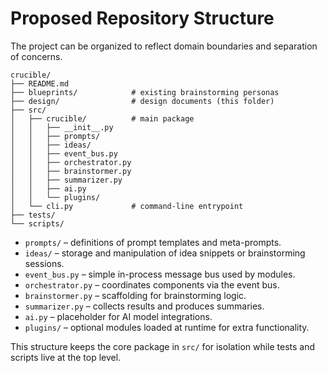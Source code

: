 # Proposed Repository Structure

The project can be organized to reflect domain boundaries and separation of concerns.

```
crucible/
├── README.md
├── blueprints/            # existing brainstorming personas
├── design/                # design documents (this folder)
├── src/
│   ├── crucible/          # main package
│   │   ├── __init__.py
│   │   ├── prompts/
│   │   ├── ideas/
│   │   ├── event_bus.py
│   │   ├── orchestrator.py
│   │   ├── brainstormer.py
│   │   ├── summarizer.py
│   │   ├── ai.py
│   │   └── plugins/
│   └── cli.py             # command-line entrypoint
├── tests/
└── scripts/
```

- `prompts/` – definitions of prompt templates and meta-prompts.
- `ideas/` – storage and manipulation of idea snippets or brainstorming sessions.
- `event_bus.py` – simple in-process message bus used by modules.
- `orchestrator.py` – coordinates components via the event bus.
- `brainstormer.py` – scaffolding for brainstorming logic.
- `summarizer.py` – collects results and produces summaries.
- `ai.py` – placeholder for AI model integrations.
- `plugins/` – optional modules loaded at runtime for extra functionality.

This structure keeps the core package in `src/` for isolation while tests and scripts live at the top level.
